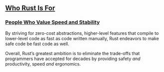 ## [Who Rust Is For](https://doc.rust-lang.org/nightly/book/ch00-00-introduction.html#who-rust-is-for)

### [People Who Value Speed and Stability](https://doc.rust-lang.org/nightly/book/ch00-00-introduction.html#people-who-value-speed-and-stability)

By striving for zero-cost abstractions, higher-level features that compile to lower-level code as fast as code written manually, Rust endeavors to make safe code be fast code as well.

Overall, Rust’s greatest ambition is to eliminate the trade-offs that programmers have accepted for decades by providing safety _and_ productivity, speed _and_ ergonomics.